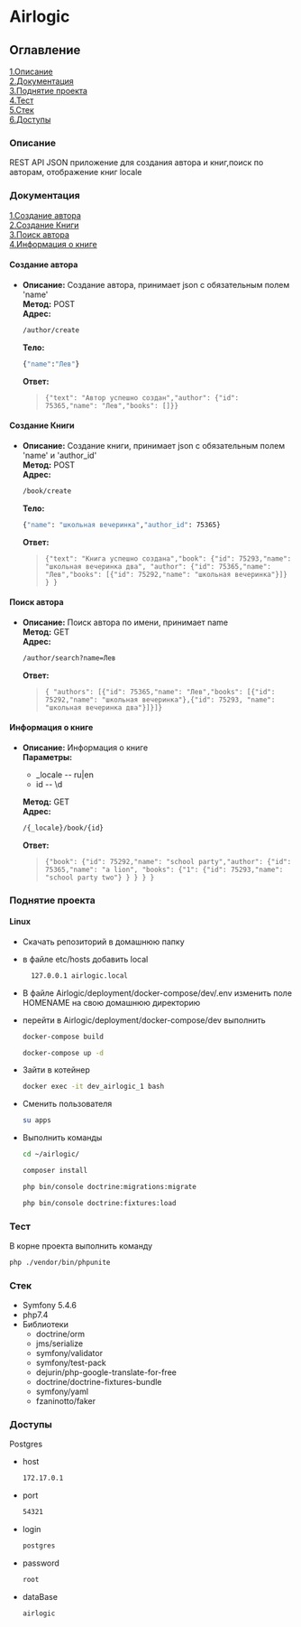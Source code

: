 # Airlogic

## Оглавление

[1.Описание](#description "Описание") <br>
[2.Документация](#doc "Документация") <br>
[3.Поднятие проекта](#projectUp "Поднятие проекта") <br>
[4.Тест](#test "Тест") <br>
[5.Стек](#stack "Стек") <br>
[6.Доступы](#access "Стек") <br>

<a name="description"></a>
### Описание
REST API JSON приложение для создания автора и книг,поиск по авторам, отображение книг locale

<a name="doc"></a>
### Документация

[1.Создание автора](#createAuthor) <br>
[2.Создание Книги](#createBook) <br>
[3.Поиск автора](#searchAuthor) <br>
[4.Информация о книге](#infoBook)


<a name="createAuthor"></a>
#### Создание автора
* **Описание:** Создание автора, принимает json с обязательным полем 'name' <br>
    **Метод:** POST <br>
    **Адрес:**
    ```sh 
  /author/create
    ```
    
    **Тело:** 
    ```sh 
    {"name":"Лев"} 
   ```
  
    **Ответ:**
  > `{"text": "Автор успешно создан","author": {"id": 75365,"name": "Лев","books": []}}`

<a name="createBook"></a>
#### Создание Книги
* **Описание:** Создание книги, принимает json с обязательным полем 'name' и 'author_id' <br>
  **Метод:** POST <br>
  **Адрес:**
  ```sh
  /book/create
  ```
  **Тело:**
  ```sh
  {"name": "школьная вечеринка","author_id": 75365}
  ```

  **Ответ:**
  > `{"text": "Книга успешно создана","book": {"id": 75293,"name": "школьная вечеринка два",
  "author": {"id": 75365,"name": "Лев","books": [{"id": 75292,"name": "школьная вечеринка"}]} } }`

<a name="searchAuthor"></a>
#### Поиск автора
* **Описание:** Поиск автора по имени, принимает name <br>
  **Метод:** GET <br>
  **Адрес:**
  ```sh
  /author/search?name=Лев
  ```
  **Ответ:**
  > `{
  "authors": [{"id": 75365,"name": "Лев","books": [{"id": 75292,"name": "школьная вечеринка"},{"id": 75293,
  "name": "школьная вечеринка два"}]}]}`

<a name="infoBook"></a>
#### Информация о книге
* **Описание:** Информация о книге  <br>
  **Параметры:**
    * _locale -- ru|en
    * id -- \d 

  **Метод:** GET <br>
  **Адрес:**
  ```sh
  /{_locale}/book/{id}
  ```

  **Ответ:**
  > `{"book": {"id": 75292,"name": "school party","author": {"id": 75365,"name": "a lion",
  "books": {"1": {"id": 75293,"name": "school party two"} } } } }`



<a name="projectUp"></a>
### Поднятие проекта
#### Linux
* Скачать репозиторий в домашнюю папку
* в файле etc/hosts добавить local
  ```sh
    127.0.0.1 airlogic.local
  ```
    
* В файле Airlogic/deployment/docker-compose/dev/.env изменить поле HOMENAME на свою домашнюю директорию
* перейти в Airlogic/deployment/docker-compose/dev выполнить
  ```sh
  docker-compose build
  ```
  ```sh
  docker-compose up -d
  ```
* Зайти в котейнер
  ```sh
  docker exec -it dev_airlogic_1 bash
  ```
* Сменить пользователя
  ```sh
  su apps
  ```
* Выполнить команды
  ```sh
  cd ~/airlogic/
  ```
  ```sh
  composer install
  ```
  ```sh
  php bin/console doctrine:migrations:migrate
  ```
  ```sh
  php bin/console doctrine:fixtures:load
  ```

<a name="test"></a>
### Тест
В корне проекта выполнить команду
  ```sh
  php ./vendor/bin/phpunite
  ```

<a name="stack"></a>
### Стек
* Symfony 5.4.6
* php7.4
* Библиотеки
  * doctrine/orm
  * jms/serialize
  * symfony/validator
  * symfony/test-pack
  * dejurin/php-google-translate-for-free
  * doctrine/doctrine-fixtures-bundle
  * symfony/yaml
  * fzaninotto/faker

<a name="access"></a>
### Доступы
Postgres <br>
* host
  ```sh
  172.17.0.1
  ```
* port
  ```sh
  54321
  ```
* login
  ```sh
  postgres
  ```
* password
  ```sh
  root
  ```
* dataBase
  ```sh
  airlogic
  ```